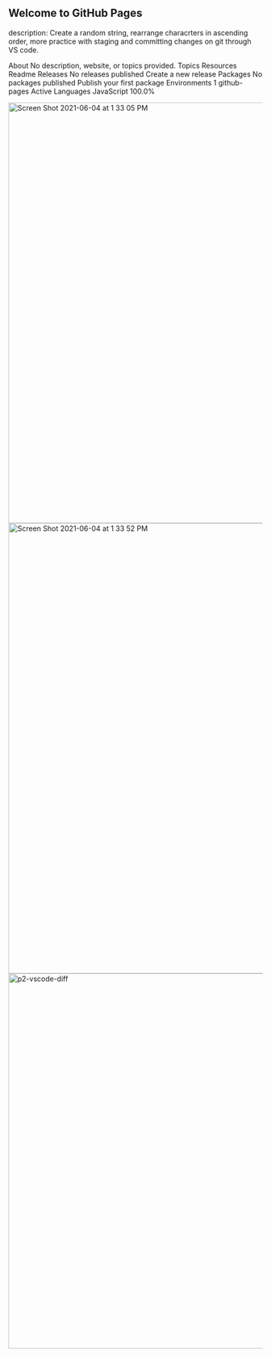 ## Welcome to GitHub Pages
description: Create a random string, rearrange characrters in ascending order, more practice with staging and committing changes on git through VS code.

About
No description, website, or topics provided.
Topics
Resources
 Readme
Releases
No releases published
Create a new release
Packages
No packages published
Publish your first package
Environments 1
 github-pages Active
Languages
JavaScript
100.0%


<img width="834" alt="Screen Shot 2021-06-04 at 1 33 05 PM" src="https://user-images.githubusercontent.com/72880293/120859795-90ea1600-c539-11eb-9ff1-1b619477be7f.png">
<img width="893" alt="Screen Shot 2021-06-04 at 1 33 52 PM" src="https://user-images.githubusercontent.com/72880293/120859799-921b4300-c539-11eb-9e9b-a5c0cd45269c.png">
<img width="744" alt="p2-vscode-diff" src="https://user-images.githubusercontent.com/72880293/120859811-98112400-c539-11eb-9f69-382014f029c6.png">
